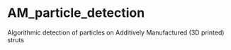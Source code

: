 # AM_particle_detection
Algorithmic detection of particles on Additively Manufactured (3D printed) struts
